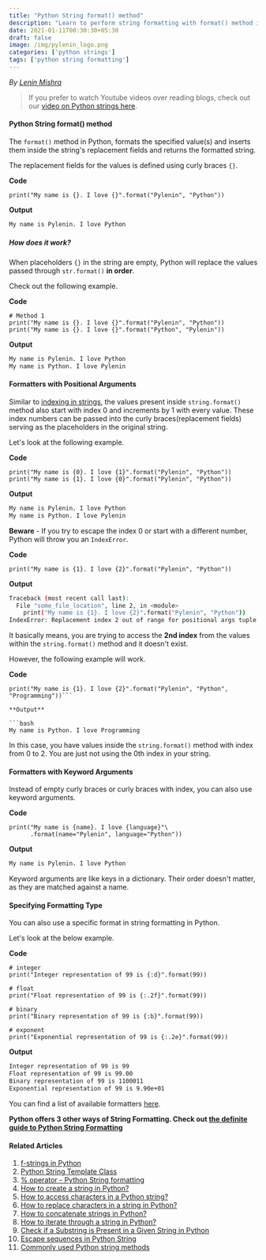 ```yaml
---
title: "Python String format() method"
description: "Learn to perform string formatting with format() method in Python"
date: 2021-01-11T00:30:30+05:30
draft: false
image: /img/pylenin_logo.png
categories: ['python strings']
tags: ['python string formatting']
---
```

<div class="sharethis-inline-follow-buttons"></div>

*By [Lenin Mishra](https://www.pylenin.com/authors/#lenin-mishra)*

> If you prefer to watch Youtube videos over reading blogs, check out our [video on Python strings here](https://youtu.be/MXdNMo_f95I). 

#### Python String format() method

The `format()` method in Python, formats the specified value(s) and inserts them inside the string's replacement fields and returns the formatted string.

The replacement fields for the values is defined using curly braces `{}`.

**Code**

```python3
print("My name is {}. I love {}".format("Pylenin", "Python"))
```

**Output**

```bash
My name is Pylenin. I love Python
```

##### How does it work?

When placeholders `{}` in the string are empty, 
Python will replace the values passed through `str.format()` **in order**.

Check out the following example.

**Code**

```python3
# Method 1
print("My name is {}. I love {}".format("Pylenin", "Python"))
print("My name is {}. I love {}".format("Python", "Pylenin"))

```

**Output**

```bash
My name is Pylenin. I love Python
My name is Python. I love Pylenin
```

#### Formatters with Positional Arguments

Similar to [indexing in strings](https://www.pylenin.com/blogs/access-characters-in-string/), the values present inside `string.format()` method also start with index 0 and increments by 1 with every value.
These index numbers can be passed into the curly braces(replacement fields) serving as the placeholders in the original string. 

Let's look at the following example.

**Code**

```python3
print("My name is {0}. I love {1}".format("Pylenin", "Python"))
print("My name is {1}. I love {0}".format("Pylenin", "Python"))
```

**Output**

```bash
My name is Pylenin. I love Python
My name is Python. I love Pylenin
```

**Beware** - If you try to escape the index 0 or start with a different number, Python will throw you an `IndexError`.

**Code**

```python3
print("My name is {1}. I love {2}".format("Pylenin", "Python"))
```

**Output**

```bash
Traceback (most recent call last):
  File "some_file_location", line 2, in <module>
    print("My name is {1}. I love {2}".format("Pylenin", "Python"))
IndexError: Replacement index 2 out of range for positional args tuple
```

It basically means, you are trying to access the **2nd index** from the values within the `string.format()` method and it doesn't exist.

However, the following example will work.

**Code**

```python3
print("My name is {1}. I love {2}".format("Pylenin", "Python", "Programming"))```

**Output**

```bash
My name is Python. I love Programming
```

In this case, you have values inside the `string.format()` method with index from 0 to 2. You are just not using the 0th index in your string.

#### Formatters with Keyword Arguments

Instead of empty curly braces or curly braces with index, you can also use keyword arguments.

**Code**

```python3
print("My name is {name}. I love {language}"\
      .format(name="Pylenin", language="Python"))
```

**Output**

```bash
My name is Pylenin. I love Python
```

Keyword arguments are like keys in a dictionary. Their order doesn't matter, as they are matched against a name.

#### Specifying Formatting Type

You can also use a specific format in string formatting in Python.

Let's look at the below example.

**Code**

```python3
# integer
print("Integer representation of 99 is {:d}".format(99))

# float
print("Float representation of 99 is {:.2f}".format(99))

# binary
print("Binary representation of 99 is {:b}".format(99))

# exponent
print("Exponential representation of 99 is {:.2e}".format(99))
```

**Output**

```bash
Integer representation of 99 is 99
Float representation of 99 is 99.00
Binary representation of 99 is 1100011
Exponential representation of 99 is 9.90e+01
```

You can find a list of available formatters [here](https://docs.python.org/3/library/string.html#format-specification-mini-language).

**Python offers 3 other ways of String Formatting. Check out [the definite guide to Python String Formatting](https://www.pylenin.com/blogs/python-string-formatting/)** 

#### Related Articles

1. [f-strings in Python](https://www.pylenin.com/blogs/f-strings-python/)
2. [Python String Template Class](https://www.pylenin.com/blogs/python-string-template-class/)
3. [% operator - Python String formatting](https://www.pylenin.com/blogs/string-formatting-percentage-operator/)
4. [How to create a string in Python?](https://www.pylenin.com/blogs/create-string-python/)
5. [How to access characters in a Python string?](https://www.pylenin.com/blogs/access-characters-in-string/)
6. [How to replace characters in a string in Python?](https://www.pylenin.com/blogs/replace-string-characters-python/)
7. [How to concatenate strings in Python?](https://www.pylenin.com/blogs/concatenate-strings-in-python/)
8. [How to iterate through a string in Python?](https://www.pylenin.com/blogs/iterating-through-python-string/)
9. [Check if a Substring is Present in a Given String in Python](https://www.pylenin.com/blogs/check-substring-in-a-string-python/)
10. [Escape sequences in Python String](https://www.pylenin.com/blogs/escape-sequences-python-string/)
11. [Commonly used Python string methods](https://www.pylenin.com/blogs/common-python-string-methods)